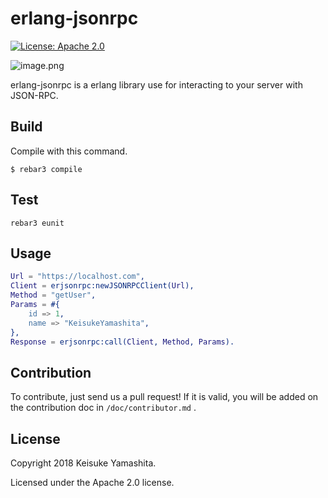 # erlang-jsonrpc

[![License: Apache 2.0](https://img.shields.io/badge/License-Apache%202.0-blue.svg)](https://opensource.org/licenses/Apache-2.0)

![image.png](https://qiita-image-store.s3.amazonaws.com/0/153320/c2dac897-fe0f-95ca-95a5-34c1e902fad5.png)

erlang-jsonrpc is a erlang library use for interacting to your server with JSON-RPC.

## Build 
Compile with this command.

```
$ rebar3 compile
```

## Test

```
rebar3 eunit
```

## Usage

```erlang
Url = "https://localhost.com",
Client = erjsonrpc:newJSONRPCClient(Url),
Method = "getUser",
Params = #{
    id => 1,
    name => "KeisukeYamashita",
},
Response = erjsonrpc:call(Client, Method, Params).
```

## Contribution
To contribute, just send us a pull request!
If it is valid, you will be added on the contribution doc in `/doc/contributor.md` .

## License
Copyright 2018 Keisuke Yamashita.

Licensed under the Apache 2.0 license.
